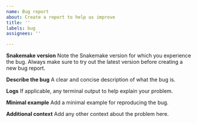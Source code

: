 ```yaml
---
name: Bug report
about: Create a report to help us improve
title: ''
labels: bug
assignees: ''

---
```


<!-- Please do not post usage questions here. Ask them on Stack Overflow: https://stackoverflow.com/questions/tagged/snakemake -->

**Snakemake version**
Note the Snakemake version for which you experience the bug.
Always make sure to try out the latest version before creating a new bug report.

**Describe the bug**
A clear and concise description of what the bug is.

**Logs**
If applicable, any terminal output to help explain your problem.

**Minimal example**
Add a minimal example for reproducing the bug.

**Additional context**
Add any other context about the problem here.
